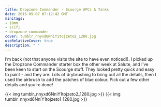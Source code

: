 ```yaml
---
title: Dropzone Commander - Scourge APCs & Tanks
date: 2015-05-07 07:12:42 GMT
minitags: 
- 10mm
- scifi
- dropzone-commander
cover: tumblr_nnyxd6NniY1tojzeto2_1280.jpg
useRelativeCover: true
description: " "
---
```


I’m back (not that anyone visits the site to have even noticed!). I picked up the Dropzone Commander starter box the other week at Salute, and I’ve been keen to start on the Scourge stuff. They looked pretty quick and easy to paint - and they are. Lots of drybrushing to bring out all the details, then I used the airbrush to add the patches of blue colour. Pick out a few other details and you’re done! 

{{< img tumblr_nnyxd6NniY1tojzeto2_1280.jpg >}} 
{{< img tumblr_nnyxd6NniY1tojzeto1_1280.jpg >}} 